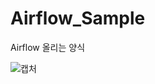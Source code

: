 # Airflow_Sample
Airflow 올리는 양식

![캡처](https://user-images.githubusercontent.com/40457277/64938081-a156ea80-d897-11e9-8969-5263b9396ac6.PNG)
